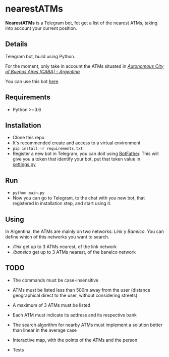 # nearestATMs

**NearestATMs** is a Telegram bot, fot get a list of the nearest ATMs, taking into account your current position.

## Details

Telegram bot, build using Python.

For the moment, only take in account the ATMs situated in 
[*Autonomous City of Buenos Aires (CABA) - Argentina*](https://en.wikipedia.org/wiki/Buenos_Aires)

You can use this bot [here](TODO).

## Requirements

* Python >=3.6

## Installation

* Clone this repo
* It's recommended create and access to a virtual environment
* `pip install -r requirements.txt`
* Register a new bot in Telegram, you can doit using [BotFather](http://t.me/BotFather). 
This will give you a token that identify your bot, put that token value in [settings.py](./settings.py)

## Run

* `python main.py`
* Now you can go to Telegram, to the chat with you new bot, that registered in installation step, and start using it.

## Using

In Argentina, the ATMs are mainly on two networks: *Link* y *Banelco*. 
You can define which of this networks you want to search.

* */link* get up to 3 ATMs nearest, of the link network
* */banelco* get up to 3 ATMs nearest, of the banelco network

## TODO

* The commands must be case-insensitive
* ATMs must be listed less than 500m away from the user (distance
geographical direct to the user, without considering streets)
* A maximum of 3 ATMs must be listed
* Each ATM must indicate its address and its respective bank
* The search algorithm for nearby ATMs must implement a solution
better than linear in the average case

* Interactive map, with the points of the ATMs and the person

* Tests
